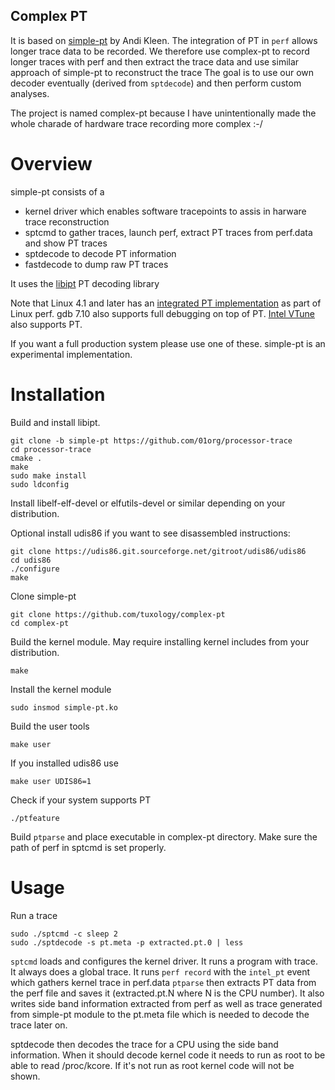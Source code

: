 Complex PT
----------

It is based on [simple-pt](https://github.com/andikleen/simple-pt) by Andi Kleen. The integration of PT in `perf` allows longer trace data to be recorded.
We therefore use complex-pt to record longer traces with perf and then extract the trace data and use similar approach of simple-pt to reconstruct the trace
The goal is to use our own decoder eventually (derived from `sptdecode`) and then perform custom analyses.

The project is named complex-pt because I have unintentionally made the whole charade of hardware trace recording more complex :-/

# Overview

simple-pt consists of a
* kernel driver which enables software tracepoints to assis in harware trace reconstruction
* sptcmd to gather traces, launch perf, extract PT traces from perf.data and show PT traces
* sptdecode to decode PT information
* fastdecode to dump raw PT traces

It uses the [libipt](https://github.com/01org/processor-trace) PT decoding library

Note that Linux 4.1 and later has an [integrated PT implementation](http://lwn.net/Articles/648154/) as part 
of Linux perf. gdb 7.10 also supports full debugging on top of PT. [Intel VTune](https://software.intel.com/en-us/intel-vtune-amplifier-xe)
also supports PT.

If you want a full production system please use one of these. simple-pt is an experimental implementation.

# Installation

Build and install libipt.

	git clone -b simple-pt https://github.com/01org/processor-trace
	cd processor-trace
	cmake .
	make
	sudo make install
	sudo ldconfig

Install libelf-elf-devel or elfutils-devel or similar depending on your distribution.

Optional install udis86 if you want to see disassembled instructions:

	git clone https://udis86.git.sourceforge.net/gitroot/udis86/udis86
	cd udis86
	./configure
	make

Clone simple-pt

	git clone https://github.com/tuxology/complex-pt
	cd complex-pt

Build the kernel module. May require installing kernel includes from your distribution.

	make

Install the kernel module

	sudo insmod simple-pt.ko

Build the user tools

	make user

If you installed udis86 use

	make user UDIS86=1

Check if your system supports PT

	./ptfeature

Build `ptparse` and place executable in complex-pt directory. Make sure the path of perf in sptcmd is set properly.

# Usage

Run a trace

	sudo ./sptcmd -c sleep 2
	sudo ./sptdecode -s pt.meta -p extracted.pt.0 | less

`sptcmd` loads and configures the kernel driver. It runs a program with trace. It always 
does a global trace. It runs `perf record` with the `intel_pt` event which gathers kernel trace in perf.data
`ptparse` then extracts PT data from the perf file and saves it (extracted.pt.N where N is the CPU number). 
It also writes side band information extracted from perf as well as trace generated from simple-pt module to the pt.meta file
which is needed to decode the trace later on.

sptdecode then decodes the trace for a CPU using the side band information.
When it should decode kernel code it needs to run as root to be able to
read /proc/kcore. If it's not run as root kernel code will not be shown.
